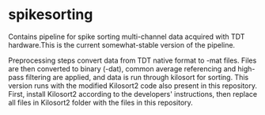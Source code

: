 # spikesorting
Contains pipeline for spike sorting multi-channel data acquired with TDT hardware.This is the current somewhat-stable version of the pipeline. 

Preprocessing steps convert data from TDT native format to -mat files. Files are then converted to binary (-dat), common average referencing and high-pass filtering are applied, and data is run through kilosort for sorting. This version runs with the modified Kilosort2 code also present in this repository. First, install Kilosort2 according to the developers' instructions, then replace all files in Kilosort2 folder with the files in this repository.
